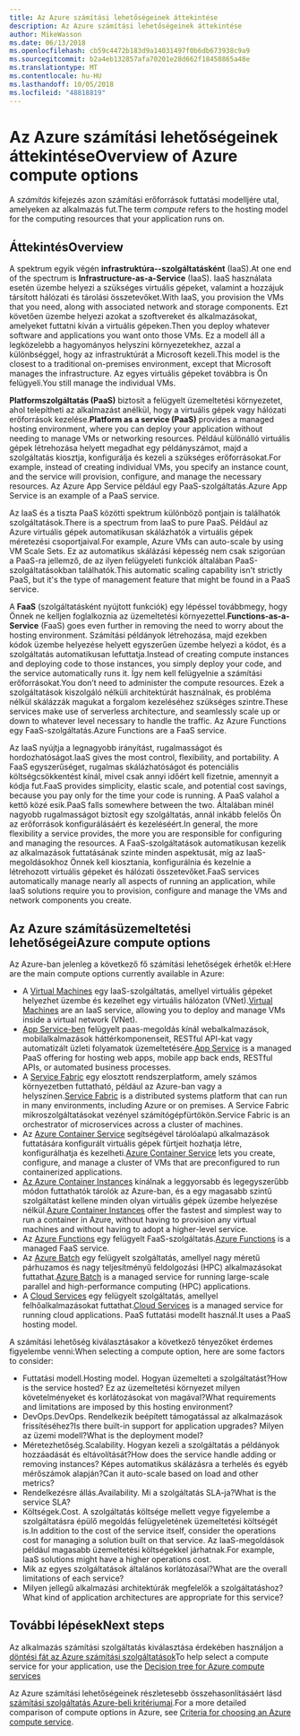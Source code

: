```yaml
---
title: Az Azure számítási lehetőségeinek áttekintése
description: Az Azure számítási lehetőségeinek áttekintése
author: MikeWasson
ms.date: 06/13/2018
ms.openlocfilehash: cb59c4472b183d9a14031497f0b6db673938c9a9
ms.sourcegitcommit: b2a4eb132857afa70201e28d662f18458865a48e
ms.translationtype: MT
ms.contentlocale: hu-HU
ms.lasthandoff: 10/05/2018
ms.locfileid: "48818819"
---
```

# <a name="overview-of-azure-compute-options"></a><span data-ttu-id="4bda6-103">Az Azure számítási lehetőségeinek áttekintése</span><span class="sxs-lookup"><span data-stu-id="4bda6-103">Overview of Azure compute options</span></span>

<span data-ttu-id="4bda6-104">A *számítás* kifejezés azon számítási erőforrások futtatási modelljére utal, amelyeken az alkalmazás fut.</span><span class="sxs-lookup"><span data-stu-id="4bda6-104">The term *compute* refers to the hosting model for the computing resources that your application runs on.</span></span> 

## <a name="overview"></a><span data-ttu-id="4bda6-105">Áttekintés</span><span class="sxs-lookup"><span data-stu-id="4bda6-105">Overview</span></span>

<span data-ttu-id="4bda6-106">A spektrum egyik végén **infrastruktúra--szolgáltatásként** (IaaS).</span><span class="sxs-lookup"><span data-stu-id="4bda6-106">At one end of the spectrum is **Infrastructure-as-a-Service** (IaaS).</span></span> <span data-ttu-id="4bda6-107">IaaS használata esetén üzembe helyezi a szükséges virtuális gépeket, valamint a hozzájuk társított hálózati és tárolási összetevőket.</span><span class="sxs-lookup"><span data-stu-id="4bda6-107">With IaaS, you provision the VMs that you need, along with associated network and storage components.</span></span> <span data-ttu-id="4bda6-108">Ezt követően üzembe helyezi azokat a szoftvereket és alkalmazásokat, amelyeket futtatni kíván a virtuális gépeken.</span><span class="sxs-lookup"><span data-stu-id="4bda6-108">Then you deploy whatever software and applications you want onto those VMs.</span></span> <span data-ttu-id="4bda6-109">Ez a modell áll a legközelebb a hagyományos helyszíni környezetekhez, azzal a különbséggel, hogy az infrastruktúrát a Microsoft kezeli.</span><span class="sxs-lookup"><span data-stu-id="4bda6-109">This model is the closest to a traditional on-premises environment, except that Microsoft manages the infrastructure.</span></span> <span data-ttu-id="4bda6-110">Az egyes virtuális gépeket továbbra is Ön felügyeli.</span><span class="sxs-lookup"><span data-stu-id="4bda6-110">You still manage the individual VMs.</span></span>  

<span data-ttu-id="4bda6-111">**Platformszolgáltatás (PaaS)** biztosít a felügyelt üzemeltetési környezetet, ahol telepítheti az alkalmazást anélkül, hogy a virtuális gépek vagy hálózati erőforrások kezelése.</span><span class="sxs-lookup"><span data-stu-id="4bda6-111">**Platform as a service (PaaS)** provides a managed hosting environment, where you can deploy your application without needing to manage VMs or networking resources.</span></span> <span data-ttu-id="4bda6-112">Például különálló virtuális gépek létrehozása helyett megadhat egy példányszámot, majd a szolgáltatás kiosztja, konfigurálja és kezeli a szükséges erőforrásokat.</span><span class="sxs-lookup"><span data-stu-id="4bda6-112">For example, instead of creating individual VMs, you specify an instance count, and the service will provision, configure, and manage the necessary resources.</span></span> <span data-ttu-id="4bda6-113">Az Azure App Service például egy PaaS-szolgáltatás.</span><span class="sxs-lookup"><span data-stu-id="4bda6-113">Azure App Service is an example of a PaaS service.</span></span>

<span data-ttu-id="4bda6-114">Az IaaS és a tiszta PaaS közötti spektrum különböző pontjain is találhatók szolgáltatások.</span><span class="sxs-lookup"><span data-stu-id="4bda6-114">There is a spectrum from IaaS to pure PaaS.</span></span> <span data-ttu-id="4bda6-115">Például az Azure virtuális gépek automatikusan skálázhatók a virtuális gépek méretezési csoportjaival.</span><span class="sxs-lookup"><span data-stu-id="4bda6-115">For example, Azure VMs can auto-scale by using VM Scale Sets.</span></span> <span data-ttu-id="4bda6-116">Ez az automatikus skálázási képesség nem csak szigorúan a PaaS-ra jellemző, de az ilyen felügyeleti funkciók általában PaaS-szolgáltatásokban találhatók.</span><span class="sxs-lookup"><span data-stu-id="4bda6-116">This automatic scaling capability isn't strictly PaaS, but it's the type of management feature that might be found in a PaaS service.</span></span>

<span data-ttu-id="4bda6-117">A **FaaS** (szolgáltatásként nyújtott funkciók) egy lépéssel továbbmegy, hogy Önnek ne kelljen foglalkoznia az üzemeltetési környezettel.</span><span class="sxs-lookup"><span data-stu-id="4bda6-117">**Functions-as-a-Service** (FaaS) goes even further in removing the need to worry about the hosting environment.</span></span> <span data-ttu-id="4bda6-118">Számítási példányok létrehozása, majd ezekben kódok üzembe helyezése helyett egyszerűen üzembe helyezi a kódot, és a szolgáltatás automatikusan lefuttatja.</span><span class="sxs-lookup"><span data-stu-id="4bda6-118">Instead of creating compute instances and deploying code to those instances, you simply deploy your code, and the service automatically runs it.</span></span> <span data-ttu-id="4bda6-119">Így nem kell felügyelnie a számítási erőforrásokat.</span><span class="sxs-lookup"><span data-stu-id="4bda6-119">You don’t need to administer the compute resources.</span></span> <span data-ttu-id="4bda6-120">Ezek a szolgáltatások kiszolgáló nélküli architektúrát használnak, és probléma nélkül skálázzák magukat a forgalom kezeléséhez szükséges szintre.</span><span class="sxs-lookup"><span data-stu-id="4bda6-120">These services make use of serverless architecture, and seamlessly scale up or down to whatever level necessary to handle the traffic.</span></span> <span data-ttu-id="4bda6-121">Az Azure Functions egy FaaS-szolgáltatás.</span><span class="sxs-lookup"><span data-stu-id="4bda6-121">Azure Functions are a FaaS service.</span></span>

<span data-ttu-id="4bda6-122">Az IaaS nyújtja a legnagyobb irányítást, rugalmasságot és hordozhatóságot.</span><span class="sxs-lookup"><span data-stu-id="4bda6-122">IaaS gives the most control, flexibility, and portability.</span></span> <span data-ttu-id="4bda6-123">A FaaS egyszerűséget, rugalmas skálázhatóságot és potenciális költségcsökkentést kínál, mivel csak annyi időért kell fizetnie, amennyit a kódja fut.</span><span class="sxs-lookup"><span data-stu-id="4bda6-123">FaaS provides simplicity, elastic scale, and potential cost savings, because you pay only for the time your code is running.</span></span> <span data-ttu-id="4bda6-124">A PaaS valahol a kettő közé esik.</span><span class="sxs-lookup"><span data-stu-id="4bda6-124">PaaS falls somewhere between the two.</span></span> <span data-ttu-id="4bda6-125">Általában minél nagyobb rugalmasságot biztosít egy szolgáltatás, annál inkább felelős Ön az erőforrások konfigurálásáért és kezeléséért.</span><span class="sxs-lookup"><span data-stu-id="4bda6-125">In general, the more flexibility a service provides, the more you are responsible for configuring and managing the resources.</span></span> <span data-ttu-id="4bda6-126">A FaaS-szolgáltatások automatikusan kezelik az alkalmazások futtatásának szinte minden aspektusát, míg az IaaS-megoldásokhoz Önnek kell kiosztania, konfigurálnia és kezelnie a létrehozott virtuális gépeket és hálózati összetevőket.</span><span class="sxs-lookup"><span data-stu-id="4bda6-126">FaaS services automatically manage nearly all aspects of running an application, while IaaS solutions require you to provision, configure and manage the VMs and network components you create.</span></span>

## <a name="azure-compute-options"></a><span data-ttu-id="4bda6-127">Az Azure számításüzemeltetési lehetőségei</span><span class="sxs-lookup"><span data-stu-id="4bda6-127">Azure compute options</span></span>

<span data-ttu-id="4bda6-128">Az Azure-ban jelenleg a következő fő számítási lehetőségek érhetők el:</span><span class="sxs-lookup"><span data-stu-id="4bda6-128">Here are the main compute options currently available in Azure:</span></span>

- <span data-ttu-id="4bda6-129">A [Virtual Machines](/azure/virtual-machines/) egy IaaS-szolgáltatás, amellyel virtuális gépeket helyezhet üzembe és kezelhet egy virtuális hálózaton (VNet).</span><span class="sxs-lookup"><span data-stu-id="4bda6-129">[Virtual Machines](/azure/virtual-machines/) are an IaaS service, allowing you to deploy and manage VMs inside a virtual network (VNet).</span></span>
- <span data-ttu-id="4bda6-130">[App Service-ben](/azure/app-service/app-service-value-prop-what-is) felügyelt paas-megoldás kínál webalkalmazások, mobilalkalmazások háttérkomponenseit, RESTful API-kat vagy automatizált üzleti folyamatok üzemeltetésére.</span><span class="sxs-lookup"><span data-stu-id="4bda6-130">[App Service](/azure/app-service/app-service-value-prop-what-is) is a managed PaaS offering for hosting web apps, mobile app back ends, RESTful APIs, or automated business processes.</span></span>
- <span data-ttu-id="4bda6-131">A [Service Fabric](/azure/service-fabric/service-fabric-overview) egy elosztott rendszerplatform, amely számos környezetben futtatható, például az Azure-ban vagy a helyszínen.</span><span class="sxs-lookup"><span data-stu-id="4bda6-131">[Service Fabric](/azure/service-fabric/service-fabric-overview) is a distributed systems platform that can run in many environments, including Azure or on premises.</span></span> <span data-ttu-id="4bda6-132">A Service Fabric mikroszolgáltatásokat vezényel számítógépfürtökön.</span><span class="sxs-lookup"><span data-stu-id="4bda6-132">Service Fabric is an orchestrator of microservices across a cluster of machines.</span></span> 
- <span data-ttu-id="4bda6-133">Az [Azure Container Service](/azure/container-service/container-service-intro) segítségével tárolóalapú alkalmazások futtatására konfigurált virtuális gépek fürtjeit hozhatja létre, konfigurálhatja és kezelheti.</span><span class="sxs-lookup"><span data-stu-id="4bda6-133">[Azure Container Service](/azure/container-service/container-service-intro) lets you create, configure, and manage a cluster of VMs that are preconfigured to run containerized applications.</span></span>
- <span data-ttu-id="4bda6-134">[Az Azure Container Instances](/azure/container-instances/container-instances-overview) kínálnak a leggyorsabb és legegyszerűbb módon futtathatók tárolók az Azure-ban, és a egy magasabb szintű szolgáltatást kellene minden olyan virtuális gépek üzembe helyezése nélkül.</span><span class="sxs-lookup"><span data-stu-id="4bda6-134">[Azure Container Instances](/azure/container-instances/container-instances-overview) offer the fastest and simplest way to run a container in Azure, without having to provision any virtual machines and without having to adopt a higher-level service.</span></span>
- <span data-ttu-id="4bda6-135">Az [Azure Functions](/azure/azure-functions/functions-overview) egy felügyelt FaaS-szolgáltatás.</span><span class="sxs-lookup"><span data-stu-id="4bda6-135">[Azure Functions](/azure/azure-functions/functions-overview) is a managed FaaS service.</span></span>
- <span data-ttu-id="4bda6-136">Az [Azure Batch](/azure/batch/batch-technical-overview) egy felügyelt szolgáltatás, amellyel nagy méretű párhuzamos és nagy teljesítményű feldolgozási (HPC) alkalmazásokat futtathat.</span><span class="sxs-lookup"><span data-stu-id="4bda6-136">[Azure Batch](/azure/batch/batch-technical-overview) is a managed service for running large-scale parallel and high-performance computing (HPC) applications.</span></span>
- <span data-ttu-id="4bda6-137">A [Cloud Services](/azure/cloud-services/cloud-services-choose-me) egy felügyelt szolgáltatás, amellyel felhőalkalmazásokat futtathat.</span><span class="sxs-lookup"><span data-stu-id="4bda6-137">[Cloud Services](/azure/cloud-services/cloud-services-choose-me) is a managed service for running cloud applications.</span></span> <span data-ttu-id="4bda6-138">PaaS futtatási modellt használ.</span><span class="sxs-lookup"><span data-stu-id="4bda6-138">It uses a PaaS hosting model.</span></span> 

<span data-ttu-id="4bda6-139">A számítási lehetőség kiválasztásakor a következő tényezőket érdemes figyelembe venni:</span><span class="sxs-lookup"><span data-stu-id="4bda6-139">When selecting a compute option, here are some factors to consider:</span></span>

- <span data-ttu-id="4bda6-140">Futtatási modell.</span><span class="sxs-lookup"><span data-stu-id="4bda6-140">Hosting model.</span></span> <span data-ttu-id="4bda6-141">Hogyan üzemelteti a szolgáltatást?</span><span class="sxs-lookup"><span data-stu-id="4bda6-141">How is the service hosted?</span></span> <span data-ttu-id="4bda6-142">Ez az üzemeltetési környezet milyen követelményeket és korlátozásokat von magával?</span><span class="sxs-lookup"><span data-stu-id="4bda6-142">What requirements and limitations are imposed by this hosting environment?</span></span> 
- <span data-ttu-id="4bda6-143">DevOps.</span><span class="sxs-lookup"><span data-stu-id="4bda6-143">DevOps.</span></span> <span data-ttu-id="4bda6-144">Rendelkezik beépített támogatással az alkalmazások frissítéséhez?</span><span class="sxs-lookup"><span data-stu-id="4bda6-144">Is there built-in support for application upgrades?</span></span> <span data-ttu-id="4bda6-145">Milyen az üzemi modell?</span><span class="sxs-lookup"><span data-stu-id="4bda6-145">What is the deployment model?</span></span>
- <span data-ttu-id="4bda6-146">Méretezhetőség.</span><span class="sxs-lookup"><span data-stu-id="4bda6-146">Scalability.</span></span> <span data-ttu-id="4bda6-147">Hogyan kezeli a szolgáltatás a példányok hozzáadását és eltávolítását?</span><span class="sxs-lookup"><span data-stu-id="4bda6-147">How does the service handle adding or removing instances?</span></span> <span data-ttu-id="4bda6-148">Képes automatikus skálázásra a terhelés és egyéb mérőszámok alapján?</span><span class="sxs-lookup"><span data-stu-id="4bda6-148">Can it auto-scale based on load and other metrics?</span></span> 
- <span data-ttu-id="4bda6-149">Rendelkezésre állás.</span><span class="sxs-lookup"><span data-stu-id="4bda6-149">Availability.</span></span> <span data-ttu-id="4bda6-150">Mi a szolgáltatás SLA-ja?</span><span class="sxs-lookup"><span data-stu-id="4bda6-150">What is the service SLA?</span></span> 
- <span data-ttu-id="4bda6-151">Költségek.</span><span class="sxs-lookup"><span data-stu-id="4bda6-151">Cost.</span></span> <span data-ttu-id="4bda6-152">A szolgáltatás költsége mellett vegye figyelembe a szolgáltatásra épülő megoldás felügyeletének üzemeltetési költségét is.</span><span class="sxs-lookup"><span data-stu-id="4bda6-152">In addition to the cost of the service itself, consider the operations cost for managing a solution built on that service.</span></span> <span data-ttu-id="4bda6-153">Az IaaS-megoldások például magasabb üzemeltetési költségekkel járhatnak.</span><span class="sxs-lookup"><span data-stu-id="4bda6-153">For example, IaaS solutions might have a higher operations cost.</span></span>
- <span data-ttu-id="4bda6-154">Mik az egyes szolgáltatások általános korlátozásai?</span><span class="sxs-lookup"><span data-stu-id="4bda6-154">What are the overall limitations of each service?</span></span> 
- <span data-ttu-id="4bda6-155">Milyen jellegű alkalmazási architektúrák megfelelők a szolgáltatáshoz?</span><span class="sxs-lookup"><span data-stu-id="4bda6-155">What kind of application architectures are appropriate for this service?</span></span> 

## <a name="next-steps"></a><span data-ttu-id="4bda6-156">További lépések</span><span class="sxs-lookup"><span data-stu-id="4bda6-156">Next steps</span></span>

<span data-ttu-id="4bda6-157">Az alkalmazás számítási szolgáltatás kiválasztása érdekében használjon a [döntési fát az Azure számítási szolgáltatások](./compute-decision-tree.md)</span><span class="sxs-lookup"><span data-stu-id="4bda6-157">To help select a compute service for your application, use the [Decision tree for Azure compute services](./compute-decision-tree.md)</span></span>

<span data-ttu-id="4bda6-158">Az Azure számítási lehetőségeinek részletesebb összehasonlításáért lásd [számítási szolgáltatás Azure-beli kritériumai](./compute-comparison.md).</span><span class="sxs-lookup"><span data-stu-id="4bda6-158">For a more detailed comparison of compute options in Azure, see [Criteria for choosing an Azure compute service](./compute-comparison.md).</span></span>
